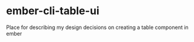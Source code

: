 # ember-cli-table-ui
Place for describing my design decisions on creating a table component in ember

